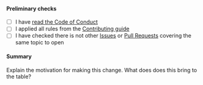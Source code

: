 #### Preliminary checks

- [ ] I have [read the Code of Conduct](https://github.com/httpoz/awesome-engineering-leadership/blob/main/.github/CODE_OF_CONDUCT.md)
- [ ] I applied all rules from the [Contributing guide](https://github.com/hhtpoz/awesome-engineering-leadership/blob/main/.github/contributing.md)
- [ ] I have checked there is not other [Issues](https://github.com/httpoz/awesome-engineering-leadership/issues) or [Pull Requests](https://github.com/httpoz/awesome-engineering-leadership/pulls) covering the same topic to open

#### Summary

<!-- You can skip this if you're proposing something as trivial as fixing a typo -->

Explain the motivation for making this change. What does does this bring to the table?
